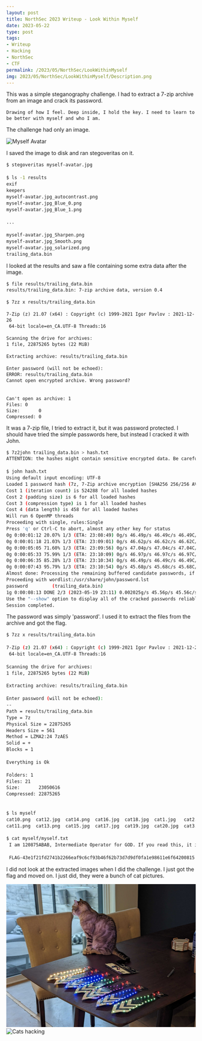 ```yaml
---
layout: post
title: NorthSec 2023 Writeup - Look Within Myself
date: 2023-05-22
type: post
tags:
- Writeup
- Hacking
- NorthSec
- CTF
permalink: /2023/05/NorthSec/LookWithinMyself
img: 2023/05/NorthSec/LookWithinMyself/Description.png
---
```


This was a simple steganography challenge. I had to extract a 7-zip archive from an image and crack its password.

```
Drawing of how I feel. Deep inside, I hold the key. I need to learn to be better with myself and who I am.
```

The challenge had only an image.

![Myself Avatar](/assets/images/2023/05/NorthSec/LookWithinMyself/myself-avatar.jpg "Myself Avatar")

I saved the image to disk and ran stegoveritas on it.

```bash
$ stegoveritas myself-avatar.jpg

$ ls -1 results
exif
keepers
myself-avatar.jpg_autocontrast.png
myself-avatar.jpg_Blue_0.png
myself-avatar.jpg_Blue_1.png

...

myself-avatar.jpg_Sharpen.png
myself-avatar.jpg_Smooth.png
myself-avatar.jpg_solarized.png
trailing_data.bin
```

I looked at the results and saw a file containing some extra data after the image.

```
$ file results/trailing_data.bin
results/trailing_data.bin: 7-zip archive data, version 0.4

$ 7zz x results/trailing_data.bin

7-Zip (z) 21.07 (x64) : Copyright (c) 1999-2021 Igor Pavlov : 2021-12-26
 64-bit locale=en_CA.UTF-8 Threads:16

Scanning the drive for archives:
1 file, 22875265 bytes (22 MiB)

Extracting archive: results/trailing_data.bin

Enter password (will not be echoed):
ERROR: results/trailing_data.bin
Cannot open encrypted archive. Wrong password?


Can't open as archive: 1
Files: 0
Size:       0
Compressed: 0
```

It was a 7-zip file, I tried to extract it, but it was password protected. I should have tried the simple passwords here, but instead I cracked it with John.

```bash
$ 7z2john trailing_data.bin > hash.txt
ATTENTION: the hashes might contain sensitive encrypted data. Be careful when sharing or posting these hashes

$ john hash.txt
Using default input encoding: UTF-8
Loaded 1 password hash (7z, 7-Zip archive encryption [SHA256 256/256 AVX2 8x AES])
Cost 1 (iteration count) is 524288 for all loaded hashes
Cost 2 (padding size) is 6 for all loaded hashes
Cost 3 (compression type) is 1 for all loaded hashes
Cost 4 (data length) is 458 for all loaded hashes
Will run 6 OpenMP threads
Proceeding with single, rules:Single
Press 'q' or Ctrl-C to abort, almost any other key for status
0g 0:00:01:12 20.07% 1/3 (ETA: 23:08:49) 0g/s 46.49p/s 46.49c/s 46.49C/s Datatrailing_data.bin(..Trailingtrailing_data.bin*
0g 0:00:01:18 21.03% 1/3 (ETA: 23:09:01) 0g/s 46.62p/s 46.62c/s 46.62C/s Datatrailing=..Trailingdata?
0g 0:00:05:05 71.60% 1/3 (ETA: 23:09:56) 0g/s 47.04p/s 47.04c/s 47.04C/s +tdata+...bdata.
0g 0:00:05:33 75.99% 1/3 (ETA: 23:10:09) 0g/s 46.97p/s 46.97c/s 46.97C/s trailing_data.bin59..Btrailing_data.bin60
0g 0:00:06:35 85.28% 1/3 (ETA: 23:10:34) 0g/s 46.49p/s 46.49c/s 46.49C/s Tbin66666..Trailing_data.bintrailing888
0g 0:00:07:43 95.79% 1/3 (ETA: 23:10:54) 0g/s 45.68p/s 45.68c/s 45.68C/s trailingtrailing_data.bin194..trailing_data.bindata1946
Almost done: Processing the remaining buffered candidate passwords, if any.
Proceeding with wordlist:/usr/share/john/password.lst
password         (trailing_data.bin)
1g 0:00:08:13 DONE 2/3 (2023-05-19 23:11) 0.002025g/s 45.56p/s 45.56c/s 45.56C/s 123456..diamond
Use the "--show" option to display all of the cracked passwords reliably
Session completed.
```

The password was simply 'password'. I used it to extract the files from the archive and got the flag.

```bash
$ 7zz x results/trailing_data.bin

7-Zip (z) 21.07 (x64) : Copyright (c) 1999-2021 Igor Pavlov : 2021-12-26
 64-bit locale=en_CA.UTF-8 Threads:16

Scanning the drive for archives:
1 file, 22875265 bytes (22 MiB)

Extracting archive: results/trailing_data.bin

Enter password (will not be echoed):
--
Path = results/trailing_data.bin
Type = 7z
Physical Size = 22875265
Headers Size = 561
Method = LZMA2:24 7zAES
Solid = +
Blocks = 1

Everything is Ok

Folders: 1
Files: 21
Size:       23050616
Compressed: 22875265


$ ls myself
cat10.png  cat12.jpg  cat14.png  cat16.jpg  cat18.jpg  cat1.jpg   cat2.png  cat4.png  cat6.png  cat8.png  myself.txt
cat11.png  cat13.png  cat15.jpg  cat17.jpg  cat19.jpg  cat20.jpg  cat3.png  cat5.png  cat7.png  cat9.png

$ cat myself/myself.txt
 I am 120875ABAB, Intermediate Operator for GOD. If you read this, it is because you want to know more about me. Things I like are pictures of animals, logic puzzles and computers. I dislike fizzy drinks, wearing my necktie and boring colors. I hope to become a senior GOD operator one day. As an employee of the Corporation, I believe in our power to succeed. It was nice talking to you, goodbye!

 FLAG-43e1f21fd2741b2266eaf9c6cf93b46f62b73d7d9df0fa1e98611e6f64200815
```

I did not look at the extracted images when I did the challenge. I just got the flag and moved on. I just did, they were a bunch of cat pictures.

![Cat and badges](/assets/images/2023/05/NorthSec/LookWithinMyself/cat12.jpg "Cat and badges")
![Cats hacking](/assets/images/2023/05/NorthSec/LookWithinMyself/cat14.png "Cats hacking")
